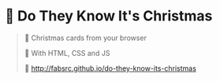 # 🎄 Do They Know It's Christmas

> 🎅 Christmas cards from your browser
> 
> 🎁 With HTML, CSS and JS 
> 
> 🎉 http://fabsrc.github.io/do-they-know-its-christmas